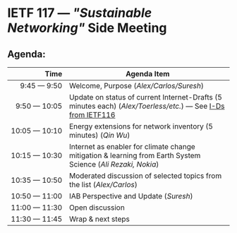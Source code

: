 # IETF 117 &mdash; _"Sustainable Networking"_ Side Meeting

## Agenda:

|Time|Agenda Item|
|---:|---|
| 9:45&nbsp;&mdash;&nbsp;9:50  | Welcome, Purpose (_Alex/Carlos/Suresh_) |
| 9:50&nbsp;&mdash;&nbsp;10:05 | Update on status of current Internet-Drafts (5 minutes each) (_Alex/Toerless/etc._) &mdash; See [I-Ds from IETF116](https://github.com/cpignata/e-impact/tree/main/ietf116/ids) |
| 10:05&nbsp;&mdash;&nbsp;10:10 | Energy extensions for network inventory (5 minutes) (_Qin Wu_) |
| 10:15&nbsp;&mdash;&nbsp;10:30 | Internet as enabler for climate change mitigation & learning from Earth System Science (_Ali Rezaki, Nokia_) |
| 10:35&nbsp;&mdash;&nbsp;10:50 | Moderated discussion of selected topics from the list (_Alex/Carlos_) |
| 10:50&nbsp;&mdash;&nbsp;11:00 | IAB Perspective and Update (_Suresh_) |
| 11:00&nbsp;&mdash;&nbsp;11:30 | Open discussion |
| 11:30&nbsp;&mdash;&nbsp;11:45 | Wrap & next steps |


